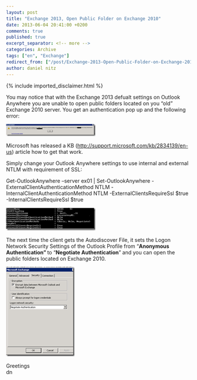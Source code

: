 ```yaml
---
layout: post
title: "Exchange 2013, Open Public Folder on Exchange 2010"
date: 2013-06-04 20:41:00 +0200
comments: true
published: true
excerpt_separator: <!-- more -->
categories: Archive
tags: ["en", "Exchange"]
redirect_from: ["/post/Exchange-2013-Open-Public-Folder-on-Exchange-2010", "/post/exchange-2013-open-public-folder-on-exchange-2010"]
author: daniel nitz
---
```

<!-- more -->
{% include imported_disclaimer.html %}
<p>You may notice that with the Exchange 2013 defualt settings on Outlook Anywhere you are unable to open public folders located on you &ldquo;old&rdquo; Exchange 2010 server. You get an authentication pop up and the following error:</p>
<p><a href="/assets/image_531.png"><img style="background-image: none; padding-top: 0px; padding-left: 0px; margin: 0px; display: inline; padding-right: 0px; border: 0px;" title="image" src="/assets/image_thumb_529.png" alt="image" width="244" height="33" border="0" /></a></p>
<p>Microsoft has released a KB (<a href="http://support.microsoft.com/kb/2834139/en-us">http://support.microsoft.com/kb/2834139/en-us</a>) article how to get that work.</p>
<p>Simply change your Outlook Anywhere settings to use internal and external NTLM with requirement of SSL:</p>
<p>Get-OutlookAnywhere &ndash;server ex01 | Set-OutlookAnywhere -ExternalClientAuthenticationMethod NTLM -InternalClientAuthenticationMethod NTLM -ExternalClientsRequireSsl $true -InternalClientsRequireSsl $true</p>
<p><a href="/assets/image_530.png"><img style="background-image: none; padding-top: 0px; padding-left: 0px; margin: 0px; display: inline; padding-right: 0px; border: 0px;" title="image" src="/assets/image_thumb_528.png" alt="image" width="244" height="62" border="0" /></a></p>
<p>The next time the client gets the Autodiscover File, it sets the Logon Network Security Settings of the Outlook Profile from &ldquo;<strong>Anonymous Authentication&rdquo; </strong>to &ldquo;<strong>Negotiate Authentication</strong>&rdquo; and you can open the public folders located on Exchange 2010.</p>
<p><a href="/assets/image_532.png"><img style="background-image: none; padding-top: 0px; padding-left: 0px; margin: 0px; display: inline; padding-right: 0px; border: 0px;" title="image" src="/assets/image_thumb_530.png" alt="image" width="187" height="244" border="0" /></a></p>
<p>Greetings <br />dn</p>
